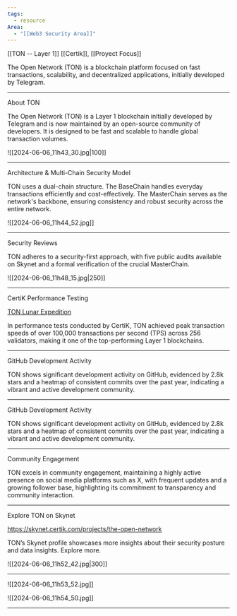 ```yaml
---
tags:
  - resource
Area:
  - "[[Web3 Security Area]]"
---
```

[[TON -- Layer 1]]
[[Certik]], [[Proyect Focus]]

The Open Network (TON) is a blockchain platform focused on fast transactions, scalability, and decentralized applications, initially developed by Telegram.

---
About TON

The Open Network (TON) is a Layer 1 blockchain initially developed by Telegram and is now maintained by an open-source community of developers. It is designed to be fast and scalable to handle global transaction volumes.

![[2024-06-06_11h43_30.jpg|100]]

---
Architecture & Multi-Chain Security Model

TON uses a dual-chain structure. The BaseChain handles everyday transactions efficiently and cost-effectively. The MasterChain serves as the network's backbone, ensuring consistency and robust security across the entire network.

![[2024-06-06_11h44_52.jpg]]

---
Security Reviews

TON adheres to a security-first approach, with five public audits available on Skynet and a formal verification of the crucial MasterChain.

![[2024-06-06_11h48_15.jpg|250]]

---
CertiK Performance Testing

[
TON Lunar Expedition
](https://live.ton.org/)

In performance tests conducted by CertiK, TON achieved peak transaction speeds of over 100,000 transactions per second (TPS) across 256 validators, making it one of the top-performing Layer 1 blockchains.

---
GitHub Development Activity

TON shows significant development activity on GitHub, evidenced by 2.8k stars and a heatmap of consistent commits over the past year, indicating a vibrant and active development community.

---
GitHub Development Activity

TON shows significant development activity on GitHub, evidenced by 2.8k stars and a heatmap of consistent commits over the past year, indicating a vibrant and active development community.

---
Community Engagement

TON excels in community engagement, maintaining a highly active presence on social media platforms such as X, with frequent updates and a growing follower base, highlighting its commitment to transparency and community interaction.

---
Explore TON on Skynet

https://skynet.certik.com/projects/the-open-network

TON’s Skynet profile showcases more insights about their security posture and data insights. Explore more.

![[2024-06-06_11h52_42.jpg|300]]

---
![[2024-06-06_11h53_52.jpg]]

![[2024-06-06_11h54_50.jpg]]

---
